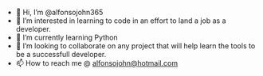 - 👋 Hi, I’m @alfonsojohn365
- 👀 I’m interested in learning to code in an effort to land a job as a developer.
- 🌱 I’m currently learning Python
- 💞️ I’m looking to collaborate on any project that will help learn the tools to be a successfull developer.
- 📫 How to reach me @ alfonsojohn@hotmail.com

<!---
alfonsojohn365/alfonsojohn365 is a ✨ special ✨ repository because its `README.md` (this file) appears on your GitHub profile.
You can click the Preview link to take a look at your changes.
--->
